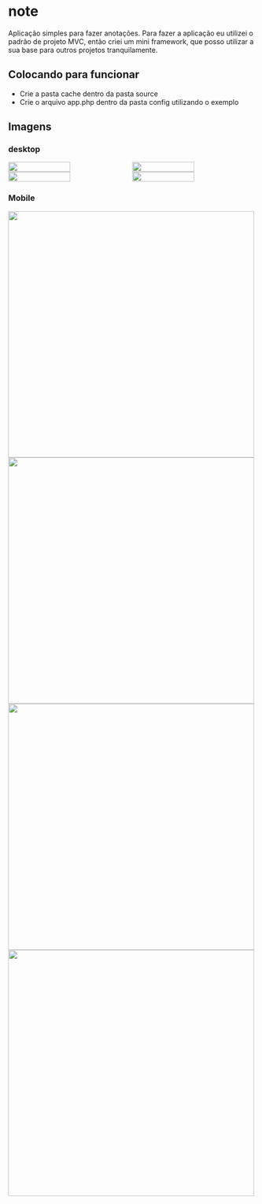 # note
Aplicação simples para fazer anotações. Para fazer a aplicação eu utilizei o padrão de projeto MVC, então criei um mini framework, que posso utilizar a sua base para outros projetos tranquilamente.

## Colocando para funcionar
- Crie a pasta cache dentro da pasta source
- Crie o arquivo app.php dentro da pasta config utilizando o exemplo

## Imagens

### desktop

<div style="display: flex; flex-wrap: wrap;">
  <image src="https://user-images.githubusercontent.com/54549125/145158948-ed88294c-ceb7-452c-83f8-b5bd8c2fe24a.png" width="50%"/>
  <image src="https://user-images.githubusercontent.com/54549125/145159469-62e337dc-c39d-4015-bf2e-2be145673d13.png" width="50%"/>
  <image src="https://user-images.githubusercontent.com/54549125/145159507-af5df6ea-4571-4f28-a895-fedb2799b27b.png" width="50%"/>
  <image src="https://user-images.githubusercontent.com/54549125/145159549-ef933713-a523-4f33-a85a-8a27692a0284.png" width="50%"/>
</div>

### Mobile

<image src="https://user-images.githubusercontent.com/54549125/145160353-59045cf3-44e4-41a9-8045-0e8f79158a61.jpeg" height="500px"/>
<image src="https://user-images.githubusercontent.com/54549125/145160377-f0b2ac40-17c6-47c9-813c-2c97c47158ca.jpeg" height="500px"/>
<image src="https://user-images.githubusercontent.com/54549125/145160402-f9eab1a4-b5fe-47bf-897c-4d67326a7989.jpeg" height="500px"/>
<image src="https://user-images.githubusercontent.com/54549125/145160427-fb1c1720-958f-45b5-8b1a-567484e0c8bb.jpeg" height="500px"/>
